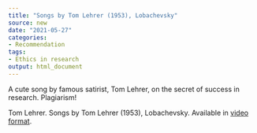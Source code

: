 ```yaml
---
title: "Songs by Tom Lehrer (1953), Lobachevsky"
source: new
date: "2021-05-27"
categories:
- Recommendation
tags:
- Ethics in research
output: html_document
---
```


A cute song by famous satirist, Tom Lehrer, on the secret of success in research. Plagiarism! 

<!--more-->

Tom Lehrer. Songs by Tom Lehrer (1953), Lobachevsky. Available in [video format][leh01].

[leh01]: https://www.youtube.com/watch?v=gXlfXirQF3A
